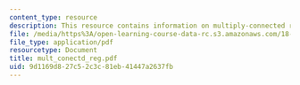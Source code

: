 ```yaml
---
content_type: resource
description: This resource contains information on multiply-connected regions & topology.
file: /media/https%3A/open-learning-course-data-rc.s3.amazonaws.com/18-02-multivariable-calculus-spring-2006/9d1169d827c52c3c81eb41447a2637fb_mult_conectd_reg.pdf
file_type: application/pdf
resourcetype: Document
title: mult_conectd_reg.pdf
uid: 9d1169d8-27c5-2c3c-81eb-41447a2637fb
---
```

